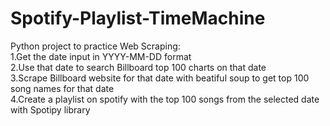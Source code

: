 # Spotify-Playlist-TimeMachine
Python project to practice Web Scraping: <br>
1.Get the date input in YYYY-MM-DD format <br>
2.Use that date to search Billboard top 100 charts on that date <br>
3.Scrape Billboard website for that date with beatiful soup to get top 100 song names for that date <br>
4.Create a playlist on spotify with the top 100 songs from the selected date with Spotipy library
